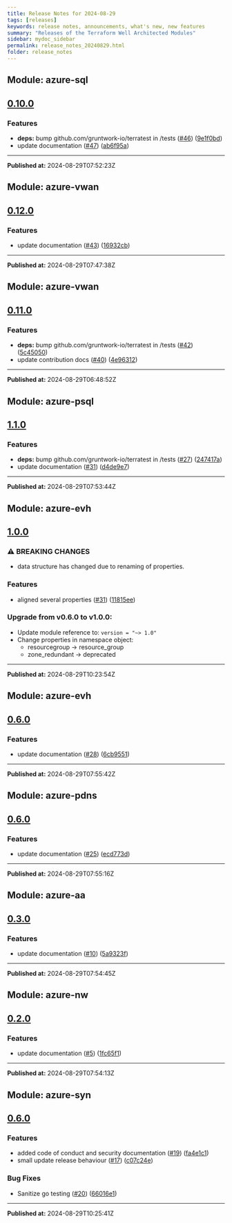 ```yaml
---
title: Release Notes for 2024-08-29
tags: [releases]
keywords: release notes, announcements, what's new, new features
summary: "Releases of the Terraform Well Architected Modules"
sidebar: mydoc_sidebar
permalink: release_notes_20240829.html
folder: release_notes
---
```


## Module: azure-sql
## [0.10.0](https://github.com/CloudNationHQ/terraform-azure-sql/releases/tag/v0.10.0)


### Features

* **deps:** bump github.com/gruntwork-io/terratest in /tests ([#46](https://github.com/CloudNationHQ/terraform-azure-sql/issues/46)) ([9e1f0bd](https://github.com/CloudNationHQ/terraform-azure-sql/commit/9e1f0bd790513643275951775fe439e501cc82c8))
* update documentation ([#47](https://github.com/CloudNationHQ/terraform-azure-sql/issues/47)) ([ab6f95a](https://github.com/CloudNationHQ/terraform-azure-sql/commit/ab6f95a3ca351026912bfb357da1947f4627f443))

---

**Published at:** 2024-08-29T07:52:23Z

## Module: azure-vwan
## [0.12.0](https://github.com/CloudNationHQ/terraform-azure-vwan/releases/tag/v0.12.0)


### Features

* update documentation ([#43](https://github.com/CloudNationHQ/terraform-azure-vwan/issues/43)) ([16932cb](https://github.com/CloudNationHQ/terraform-azure-vwan/commit/16932cb5899e723205ca5b05950f9b94976728d4))

---

**Published at:** 2024-08-29T07:47:38Z

## Module: azure-vwan
## [0.11.0](https://github.com/CloudNationHQ/terraform-azure-vwan/releases/tag/v0.11.0)


### Features

* **deps:** bump github.com/gruntwork-io/terratest in /tests ([#42](https://github.com/CloudNationHQ/terraform-azure-vwan/issues/42)) ([5c45050](https://github.com/CloudNationHQ/terraform-azure-vwan/commit/5c450502d04698c33117208de17f87821cc4d231))
* update contribution docs ([#40](https://github.com/CloudNationHQ/terraform-azure-vwan/issues/40)) ([4e96312](https://github.com/CloudNationHQ/terraform-azure-vwan/commit/4e96312c73dac1b354be0eaaa2ddf0057e3c0e94))

---

**Published at:** 2024-08-29T06:48:52Z

## Module: azure-psql
## [1.1.0](https://github.com/CloudNationHQ/terraform-azure-psql/releases/tag/v1.1.0)


### Features

* **deps:** bump github.com/gruntwork-io/terratest in /tests ([#27](https://github.com/CloudNationHQ/terraform-azure-psql/issues/27)) ([247417a](https://github.com/CloudNationHQ/terraform-azure-psql/commit/247417a24dfdf40002774f440d6373073ec98cc6))
* update documentation ([#31](https://github.com/CloudNationHQ/terraform-azure-psql/issues/31)) ([d4de9e7](https://github.com/CloudNationHQ/terraform-azure-psql/commit/d4de9e78a4b8d5b3a70c62c521ee8e63e81bbef8))

---

**Published at:** 2024-08-29T07:53:44Z

## Module: azure-evh
## [1.0.0](https://github.com/CloudNationHQ/terraform-azure-evh/releases/tag/v1.0.0)


### ⚠ BREAKING CHANGES

* data structure has changed due to renaming of properties.

### Features

* aligned several properties ([#31](https://github.com/CloudNationHQ/terraform-azure-evh/issues/31)) ([11815ee](https://github.com/CloudNationHQ/terraform-azure-evh/commit/11815ee793932708295f78dc5335f9bd27caa25f))

### Upgrade from v0.6.0 to v1.0.0:

- Update module reference to: `version = "~> 1.0"`
- Change properties in namespace object:
  - resourcegroup -> resource_group
  - zone_redundant -> deprecated

---

**Published at:** 2024-08-29T10:23:54Z

## Module: azure-evh
## [0.6.0](https://github.com/CloudNationHQ/terraform-azure-evh/releases/tag/v0.6.0)


### Features

* update documentation ([#28](https://github.com/CloudNationHQ/terraform-azure-evh/issues/28)) ([6cb9551](https://github.com/CloudNationHQ/terraform-azure-evh/commit/6cb9551cb94df34d7fa74963cc8a88e13ec2966b))

---

**Published at:** 2024-08-29T07:55:42Z

## Module: azure-pdns
## [0.6.0](https://github.com/CloudNationHQ/terraform-azure-pdns/releases/tag/v0.6.0)


### Features

* update documentation ([#25](https://github.com/CloudNationHQ/terraform-azure-pdns/issues/25)) ([ecd773d](https://github.com/CloudNationHQ/terraform-azure-pdns/commit/ecd773def4c508ad375f545e882a274e646c106d))

---

**Published at:** 2024-08-29T07:55:16Z

## Module: azure-aa
## [0.3.0](https://github.com/CloudNationHQ/terraform-azure-aa/releases/tag/v0.3.0)


### Features

* update documentation ([#10](https://github.com/CloudNationHQ/terraform-azure-aa/issues/10)) ([5a9323f](https://github.com/CloudNationHQ/terraform-azure-aa/commit/5a9323f88b2e29d5c7b1164e6c0bd5c49815126f))

---

**Published at:** 2024-08-29T07:54:45Z

## Module: azure-nw
## [0.2.0](https://github.com/CloudNationHQ/terraform-azure-nw/releases/tag/v0.2.0)


### Features

* update documentation ([#5](https://github.com/CloudNationHQ/terraform-azure-nw/issues/5)) ([1fc65f1](https://github.com/CloudNationHQ/terraform-azure-nw/commit/1fc65f1fe2e8c41143efe4926a5ae1a9dd95c539))

---

**Published at:** 2024-08-29T07:54:13Z

## Module: azure-syn
## [0.6.0](https://github.com/CloudNationHQ/terraform-azure-syn/releases/tag/v0.6.0)


### Features

* added code of conduct and security documentation ([#19](https://github.com/CloudNationHQ/terraform-azure-syn/issues/19)) ([fa4e1c1](https://github.com/CloudNationHQ/terraform-azure-syn/commit/fa4e1c168e7fe6c0c509c97e8b234520bb9e6a26))
* small update release behaviour ([#17](https://github.com/CloudNationHQ/terraform-azure-syn/issues/17)) ([c07c24e](https://github.com/CloudNationHQ/terraform-azure-syn/commit/c07c24e27bdbfb2f30932f7e979b388f0577b758))


### Bug Fixes

* Sanitize go testing ([#20](https://github.com/CloudNationHQ/terraform-azure-syn/issues/20)) ([66016e1](https://github.com/CloudNationHQ/terraform-azure-syn/commit/66016e117a31ac38d8e798ca247ec693baf863eb))

---

**Published at:** 2024-08-29T10:25:41Z

